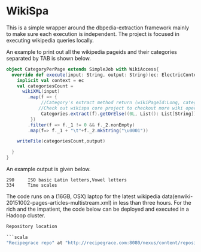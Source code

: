 WikiSpa
==========

This is a simple wrapper around the dbpedia-extraction framework mainly to make sure each execution is independent.
The project is focused in executing wikipedia queries locally.

An example to print out all the wikipedia pageids and their categories separated by TAB is shown below. 
```scala
object CategoryPerPage extends SimpleJob with WikiAccess{
  override def execute(input: String, output: String)(ec: ElectricContext)= {
    implicit val context = ec
    val categoriesCount =
      wikiXML(input)
        .map(f => {
             //Category's extract method return (wikiPageId:Long, categories:List[String])
            //Check out wikispa core project to checkout more wiki operations
             Categories.extract(f).getOrElse((0L, List(): List[String]))
         })
        .filter(f => f._1 != 0 && f._2.nonEmpty)
        .map(f=> f._1 + "\t"+f._2.mkString("\u0001"))

    writeFile(categoriesCount,output)

  }
}
```

An example output is given below.
```text
290     ISO basic Latin letters,Vowel letters
334     Time scales
```
  
The code runs on a (16GB, OSX) laptop for the latest wikipedia data(enwiki-20151002-pages-articles-multistream.xml) in less than three hours.
 For the rich and the impatient, the code below can be deployed and executed in a Hadoop cluster.    


```scala
Repository location

```scala  
"Recipegrace repo" at "http://recipegrace.com:8080/nexus/content/repositories/releases/"
```

